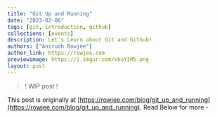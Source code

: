 ```yaml
---
title: "Git Up and Running"
date: "2023-02-06"
tags: [git, introduction, github]
collections: [events]
description: Let's Learn about Git and Github!
authors: ["Anirudh Rowjee"]
author_link: https://rowjee.com
previewimage: https://i.imgur.com/VkoYIM5.png
layout: post
---
```


> ! WIP post !

This post is originally at [https://rowjee.com/blog/git_up_and_running](https://rowjee.com/blog/git_up_and_running). Read Below for more -
